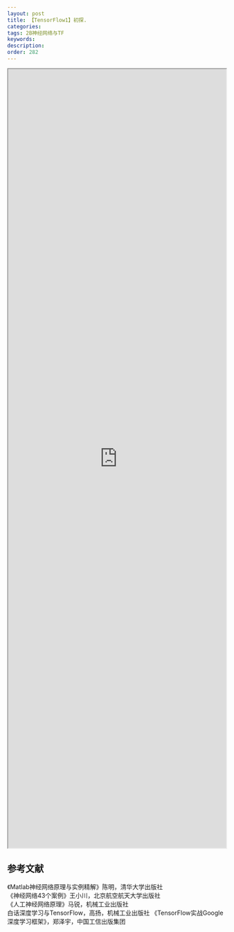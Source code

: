 ```yaml
---
layout: post
title: 【TensorFlow1】初探.
categories:
tags: 2B神经网络与TF
keywords:
description:
order: 282
---
```


<iframe src="http://www.guofei.site/StatisticsBlog/TF2.html" width="100%" height="1800em" marginwidth="10%"></iframe>

## 参考文献
《Matlab神经网络原理与实例精解》陈明，清华大学出版社   
《神经网络43个案例》王小川，北京航空航天大学出版社  
《人工神经网络原理》马锐，机械工业出版社  
白话深度学习与TensorFlow，高扬，机械工业出版社
《TensorFlow实战Google深度学习框架》，郑泽宇，中国工信出版集团

